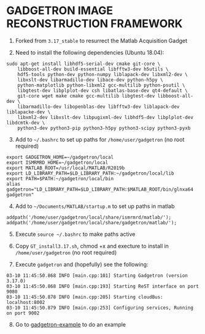 GADGETRON IMAGE RECONSTRUCTION FRAMEWORK
========================================

1. Forked from ```3.17_stable``` to resurrect the Matlab Acquisition Gadget

2. Need to install the following dependencies (Ubuntu 18.04):
```
sudo apt-get install libhdf5-serial-dev cmake git-core \
    libboost-all-dev build-essential libfftw3-dev h5utils \
    hdf5-tools python-dev python-numpy liblapack-dev libxml2-dev \
    libxslt-dev libarmadillo-dev libace-dev python-h5py \
    python-matplotlib python-libxml2 gcc-multilib python-psutil \
    libgtest-dev libplplot-dev csh libatlas-base-dev qt4-default \
    git-core wget make cmake gcc-multilib libgtest-dev libboost-all-dev \
    libarmadillo-dev libopenblas-dev libfftw3-dev liblapack-dev liblapacke-dev \
    libxml2-dev libxslt-dev libpugixml-dev libhdf5-dev libplplot-dev libdcmtk-dev \
    python3-dev python3-pip python3-h5py python3-scipy python3-pyxb
```
3. Add to ```~/.bashrc``` to set up paths for ```/home/user/gadgetron``` (no root required)
```
export GADGETRON_HOME=~/gadgetron/local
export ISMRMRD_HOME=~/gadgetron/local
export MATLAB_ROOT=/usr/local/MATLAB/R2019b
export LD_LIBRARY_PATH=$LD_LIBRARY_PATH:~/gadgetron/local/lib
export PATH=$PATH:~/gadgetron/local/bin
alias gadgetron="LD_LIBRARY_PATH=$LD_LIBRARY_PATH:$MATLAB_ROOT/bin/glnxa64 gadgetron"
```
4. Add to ```~/Documents/MATLAB/startup.m``` to set up paths in matlab
```
addpath('/home/user/gadgetron/local/share/ismrmrd/matlab/');
addpath('/home/user/gadgetron/local/share/gadgetron/matlab/');
```
5. Execute ```source ~/.bashrc``` to make paths active

6. Copy ```GT_install3.17.sh```, chmod +x and execture to install in ```/home/user/gadgetron``` (no root required)

7. Execute ```gadgetron``` and (hopefully) see the following:
```
03-10 11:45:50.868 INFO [main.cpp:101] Starting Gadgetron (version 3.17.0)
03-10 11:45:50.868 INFO [main.cpp:193] Starting ReST interface on port 9080
03-10 11:45:50.878 INFO [main.cpp:205] Starting cloudBus: localhost:8002
03-10 11:45:50.879 INFO [main.cpp:253] Configuring services, Running on port 9002
```
8. Go to [gadgetron-example](https://github.com/marcsous/gadgetron-example) to do an example
